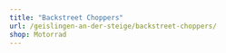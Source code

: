 ```yaml
---
title: "Backstreet Choppers"
url: /geislingen-an-der-steige/backstreet-choppers/
shop: Motorrad
---
```

